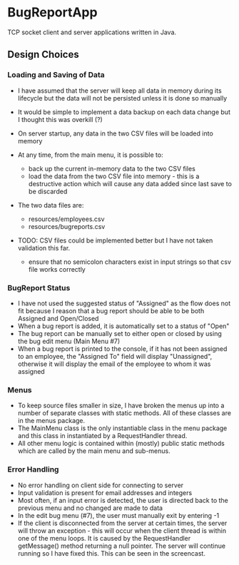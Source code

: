 # BugReportApp

TCP socket client and server applications written in Java.

## Design Choices

### Loading and Saving of Data

* I have assumed that the server will keep all data in memory during its lifecycle but the data will not be persisted unless it is done so manually
* It would be simple to implement a data backup on each data change but I thought this was overkill (?)
* On server startup, any data in the two CSV files will be loaded into memory
* At any time, from the main menu, it is possible to:
	* back up the current in-memory data to the two CSV files
	* load the data from the two CSV file into memory - this is a destructive action which will cause any data added since last save to be discarded 
	
* The two data files are:
	* resources/employees.csv
	* resources/bugreports.csv

* TODO: CSV files could be implemented better but I have not taken validation this far.
	* ensure that no semicolon characters exist in input strings so that csv file works correctly
	

### BugReport Status

* I have not used the suggested status of "Assigned" as the flow does not fit because I reason that a bug report should be able to be both Assigned and Open/Closed
* When a bug report is added, it is automatically set to a status of "Open"
* The bug report can be manually set to either open or closed by using the bug edit menu (Main Menu #7)
* When a bug report is printed to the console, if it has not been assigned to an employee, the "Assigned To" field will display "Unassigned", otherwise it will display the email of the employee to whom it was assigned

### Menus

* To keep source files smaller in size, I have broken the menus up into a number of separate classes with static methods.  All of these classes are in the menus package.
* The MainMenu class is the only instantiable class in the menu package and this class in instantiated by a RequestHandler thread.
* All other menu logic is contained within (mostly) public static methods which are called by the main menu and sub-menus.

### Error Handling

* No error handling on client side for connecting to server
* Input validation is present for email addresses and integers
* Most often, if an input error is detected, the user is directed back to the previous menu and no changed are made to data
* In the edit bug menu (#7), the user must manually exit by entering -1
* If the client is disconnected from the server at certain times, the server will throw an exception - this will occur when the client thread is within one of the menu loops.  It is caused by the RequestHandler getMessage() method returning a null pointer.  The server will continue running so I have fixed this.  This can be seen in the screencast.
